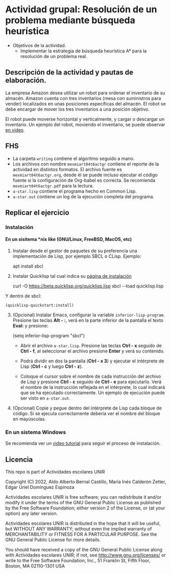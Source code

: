 # Actividad grupal: Resolución de un problema mediante búsqueda heurística

- Objetivos de la actividad.
  - Implementar la estrategia de búsqueda heurística A* para la resolución de un problema real.
  
## Descripción de la actividad y pautas de elaboración.

La empresa Amazon desea utilizar un robot para ordenar el inventario de su almacén. Amazon cuenta con tres inventarios (mesa con suministros para vender) localizados en unas posiciones específicas del almacén. El robot se debe encargar de mover los tres inventarios a una posición objetivo.

El robot puede moverse horizontal y verticalmente, y cargar o descargar un inventario. Un ejemplo del robot, moviendo el inventario, se puede observar [en vídeo](https://youtu.be/UtBa9yVZBJM).

## FHS

- La carpeta `writing` contiene el algoritmo seguido a mano.
- Los archivos con nombre `mexmiart04t6actgr` contiene el reporte de la actividad en distintos formatos. El archivo fuente es `mexmiart04t6actgr.org`, desde él se puede incluso ejecutar el código fuente si la configuración de Org-babel es correcta. Se recomienda `mexmiart04t6actgr.pdf` para la lectura.
- `a-star.lisp` contiene el programa hecho en Common Lisp.
- `a-star.out` contiene un log de la ejecución completa del programa.

## Replicar el ejercicio

### Instalación

#### En un sisitema *nix like (GNU/Linux, FreeBSD, MacOS, etc)

1. Instalar desde el gestor de paquetes de su preferencia una implementación de Lisp, por ejemplo SBCL o CLisp. Ejemplo:

	apt install sbcl

2. Instalar Quicklisp tal cual indica su [página de instalación](https://www.quicklisp.org/beta/)

	curl -O https://beta.quicklisp.org/quicklisp.lisp
	sbcl --load quicklisp.lisp
	
Y dentro de sbcl:

	(quicklisp-quickstart:install)

3. (Opcional) Instalar Emacs, configurar la variable `inferior-lisp-program`. Presione las teclas **Alt - :**, verá en la parte inferior de la pantalla el texto **Eval:** y presione:

	(setq inferior-lisp-program "sbcl")
	
	- Abrir el archivo `a-star.lisp`. Presione las teclas **Ctrl - x** seguido de  **Ctrl - f**, al seleccionar el archivo presione **Enter** y verá su contenido.
	
	- Podrá dividir en dos la pantalla (**Ctrl - x 3**) y ejecutar el intérprete de Lisp (**Ctrl - c** y luego **Ctrl - z**).
		
	- Coloque el cursor sobre el nombre de cada instrucción del archivo de Lisp y presione **Ctrl - c** seguido de **Ctrl - e** para ejecutarlo. Verá el nombre de la instrucción reflejada en el intérprete, lo cual indicará que se ha ejecutado correctamente. Un ejemplo de ejecución puede ser visto en `a-star.out`.

4. (Opcional) Copie y pegue dentro del intérprete de Lisp cada bloque de código. Si se ejecuta correctamente debería ver el nombre del bloque en mayúsculas.

### En un sistema Windows

Se recomienda ver un [video tutorial](https://www.youtube.com/watch?v=Egg0IkWDpwY) para seguir el proceso de instalación.

## Licencia
This repo is part of Actividades escolares UNIR

Copyright (C) 2022, Aldo Alberto Bernal Castillo, María Inés Calderón Zetter, Edgar Uriel Domínguez Espinoza

Actividades escolares UNIR is free software; you can redistribute it and/or modify it under the terms of the GNU General Public License as published by the Free Software Foundation; either version 2 of the License, or (at your option) any later version.

Actividades escolares UNIR is distributed in the hope that it will be useful, but WITHOUT ANY WARRANTY; without even the implied warranty of MERCHANTABILITY or FITNESS FOR A PARTICULAR PURPOSE.  See the GNU General Public License for more details.

You should have received a copy of the GNU General Public License along with Actividades escolares UNIR; if not, see <http://www.gnu.org/licenses/> or write to the Free Software Foundation, Inc., 51 Franklin St, Fifth Floor, Boston, MA 02110-1301 USA


